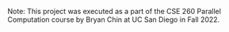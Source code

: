 Note: This project was executed as a part of the CSE 260 Parallel Computation course by Bryan Chin at UC San Diego in Fall 2022.
